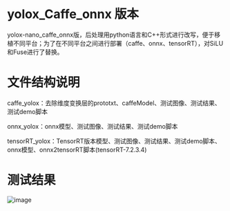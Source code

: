 # yolox_Caffe_onnx 版本

yolox-nano_caffe_onnx版，后处理用python语言和C++形式进行改写，便于移植不同平台；为了在不同平台之间进行部署（caffe、onnx、tensorRT），对SiLU和Fuse进行了替换。

# 文件结构说明

caffe_yolox：去除维度变换层的prototxt、caffeModel、测试图像、测试结果、测试demo脚本

onnx_yolox：onnx模型、测试图像、测试结果、测试demo脚本

tensorRT_yolox：TensorRT版本模型、测试图像、测试结果、测试demo脚本、onnx模型、onnx2tensorRT脚本(tensorRT-7.2.3.4)


# 测试结果

![image](https://github.com/cqu20160901/yolox_caffe_onnx/blob/master/caffe_yolox/result.jpg)
